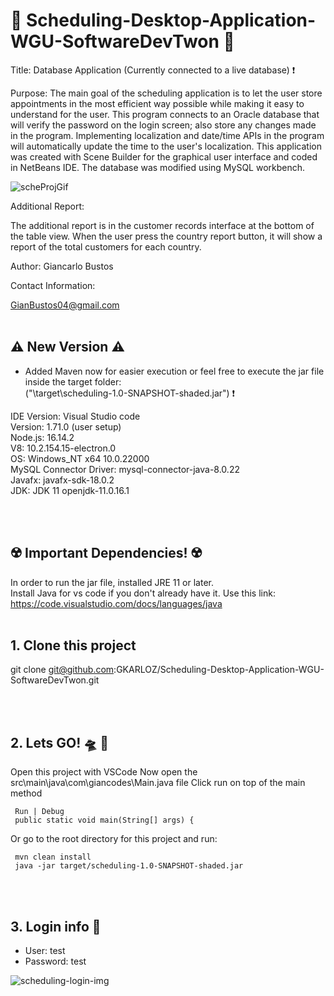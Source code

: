 # :date: Scheduling-Desktop-Application-WGU-SoftwareDevTwon :calendar:



Title:
 Database Application (Currently connected to a live database)  :exclamation: 

Purpose:
The main goal of the scheduling application is to let the user store appointments in the most efficient way possible while making it easy to understand for the user. This program connects to an Oracle database that will verify the password on the login screen; also store any changes made in the program. Implementing localization and date/time APIs in the program will automatically update the time to the user's localization. This application was created with Scene Builder for the graphical user interface and coded in NetBeans IDE. The database was modified using MySQL workbench.

![scheProjGif](https://github.com/GKARLOZ/Scheduling-Desktop-Application-WGU-SoftwareDevTwon/assets/20764455/5bfb493d-0bd2-40ef-b9d4-6724f85f0828)

<!---![scheduling-custrec-im2](https://user-images.githubusercontent.com/20764455/188293878-aef4bdc2-75ab-4233-8154-41de6de0ce06.png) --->



Additional Report:

 The additional report is in the customer records interface at the bottom of the table view. 
 When the user press the country report button, it will show a report of the total customers for each country. 

Author:
 Giancarlo Bustos

Contact Information: 
 
 GianBustos04@gmail.com
 <br>
 <br>

## :warning:	 New Version :warning:	
* Added Maven now for easier execution or feel free to execute the jar file inside the target folder:  <br>
("\target\scheduling-1.0-SNAPSHOT-shaded.jar") :exclamation:
  
IDE Version: Visual Studio code <br>
Version: 1.71.0 (user setup) <br>
Node.js: 16.14.2 <br>
V8: 10.2.154.15-electron.0 <br>
OS: Windows_NT x64 10.0.22000 <br>
MySQL Connector Driver: mysql-connector-java-8.0.22 <br>
Javafx: javafx-sdk-18.0.2 <br>
JDK: JDK 11 openjdk-11.0.16.1 <br>

<br>
<br>

 ## :radioactive:	 Important Dependencies! :radioactive:	
 In order to run the jar file, installed JRE 11 or later.  <br>
  Install Java for vs code if you don't already have it. 
 Use this link: https://code.visualstudio.com/docs/languages/java
 <br>
 <br>
 
 ## 1. Clone this project 
 git clone git@github.com:GKARLOZ/Scheduling-Desktop-Application-WGU-SoftwareDevTwon.git 
 
 <br>
 <br>
 
 ## 2. Lets GO! :flying_saucer:		:rocket: 
 Open this project with VSCode
 Now open the src\main\java\com\giancodes\Main.java file 
 Click run on top of the main method 
    
     Run | Debug
     public static void main(String[] args) {
   
Or go to the root directory for this project and run: 

     mvn clean install
     java -jar target/scheduling-1.0-SNAPSHOT-shaded.jar

 <br>
 <br>
     
## 3. Login info :ninja:
 
  * User: test
  * Password: test
  
 ![scheduling-login-img](https://user-images.githubusercontent.com/20764455/188293766-6e4ac59f-f2f3-4578-a2d1-14bbedb0ccd5.png)

